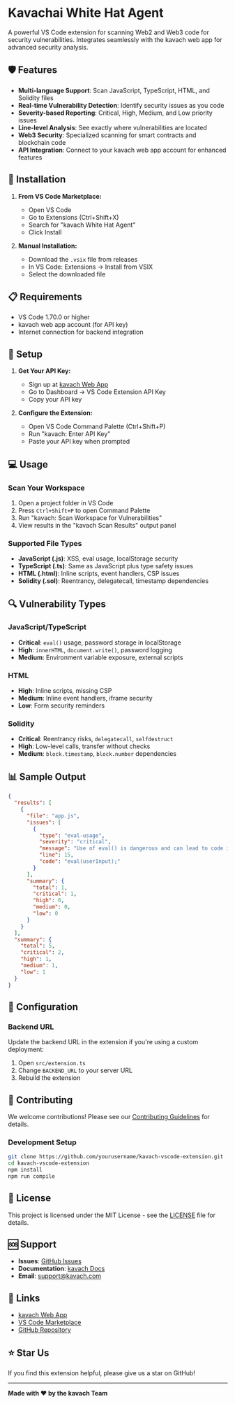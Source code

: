 # Kavachai White Hat Agent

A powerful VS Code extension for scanning Web2 and Web3 code for security vulnerabilities. Integrates seamlessly with the kavach web app for advanced security analysis.

## 🛡️ Features

- **Multi-language Support**: Scan JavaScript, TypeScript, HTML, and Solidity files
- **Real-time Vulnerability Detection**: Identify security issues as you code
- **Severity-based Reporting**: Critical, High, Medium, and Low priority issues
- **Line-level Analysis**: See exactly where vulnerabilities are located
- **Web3 Security**: Specialized scanning for smart contracts and blockchain code
- **API Integration**: Connect to your kavach web app account for enhanced features

## 🚀 Installation

1. **From VS Code Marketplace:**

   - Open VS Code
   - Go to Extensions (Ctrl+Shift+X)
   - Search for "kavach White Hat Agent"
   - Click Install
2. **Manual Installation:**

   - Download the `.vsix` file from releases
   - In VS Code: Extensions → Install from VSIX
   - Select the downloaded file

## 📋 Requirements

- VS Code 1.70.0 or higher
- kavach web app account (for API key)
- Internet connection for backend integration

## 🔧 Setup

1. **Get Your API Key:**

   - Sign up at [kavach Web App](https://your-app-url.com)
   - Go to Dashboard → VS Code Extension API Key
   - Copy your API key
2. **Configure the Extension:**

   - Open VS Code Command Palette (Ctrl+Shift+P)
   - Run "kavach: Enter API Key"
   - Paste your API key when prompted

## 💻 Usage

### Scan Your Workspace

1. Open a project folder in VS Code
2. Press `Ctrl+Shift+P` to open Command Palette
3. Run "kavach: Scan Workspace for Vulnerabilities"
4. View results in the "kavach Scan Results" output panel

### Supported File Types

- **JavaScript (.js)**: XSS, eval usage, localStorage security
- **TypeScript (.ts)**: Same as JavaScript plus type safety issues
- **HTML (.html)**: Inline scripts, event handlers, CSP issues
- **Solidity (.sol)**: Reentrancy, delegatecall, timestamp dependencies

## 🔍 Vulnerability Types

### JavaScript/TypeScript

- **Critical**: `eval()` usage, password storage in localStorage
- **High**: `innerHTML`, `document.write()`, password logging
- **Medium**: Environment variable exposure, external scripts

### HTML

- **High**: Inline scripts, missing CSP
- **Medium**: Inline event handlers, iframe security
- **Low**: Form security reminders

### Solidity

- **Critical**: Reentrancy risks, `delegatecall`, `selfdestruct`
- **High**: Low-level calls, transfer without checks
- **Medium**: `block.timestamp`, `block.number` dependencies

## 📊 Sample Output

```json
{
  "results": [
    {
      "file": "app.js",
      "issues": [
        {
          "type": "eval-usage",
          "severity": "critical",
          "message": "Use of eval() is dangerous and can lead to code injection",
          "line": 15,
          "code": "eval(userInput);"
        }
      ],
      "summary": {
        "total": 1,
        "critical": 1,
        "high": 0,
        "medium": 0,
        "low": 0
      }
    }
  ],
  "summary": {
    "total": 5,
    "critical": 2,
    "high": 1,
    "medium": 1,
    "low": 1
  }
}
```

## 🔧 Configuration

### Backend URL

Update the backend URL in the extension if you're using a custom deployment:

1. Open `src/extension.ts`
2. Change `BACKEND_URL` to your server URL
3. Rebuild the extension

## 🤝 Contributing

We welcome contributions! Please see our [Contributing Guidelines](CONTRIBUTING.md) for details.

### Development Setup

```bash
git clone https://github.com/yourusername/kavach-vscode-extension.git
cd kavach-vscode-extension
npm install
npm run compile
```

## 📝 License

This project is licensed under the MIT License - see the [LICENSE](LICENSE) file for details.

## 🆘 Support

- **Issues**: [GitHub Issues](https://github.com/yourusername/kavach-vscode-extension/issues)
- **Documentation**: [kavach Docs](https://docs.kavach.com)
- **Email**: support@kavach.com

## 🔗 Links

- [kavach Web App](https://your-app-url.com)
- [VS Code Marketplace](https://marketplace.visualstudio.com/items?itemName=kavach.kavach-white-hat-agent)
- [GitHub Repository](https://github.com/yourusername/kavach-vscode-extension)

## ⭐ Star Us

If you find this extension helpful, please give us a star on GitHub!

---

**Made with ❤️ by the kavach Team**
